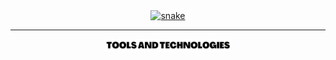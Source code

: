 



<div align="center">
  <a href="https://github.com/Sahith53">
  <img  src="https://github.com/Sahith53/sahith53/blob/main/grid-snake.svg"
       alt="snake" /></a>
</div>

<hr>
<p align="center">
<img src="https://github.com/Shiva-Tadigadapa/Shiva-Tadigadapa/blob/main/tools.png" width="40%" />
</p>
